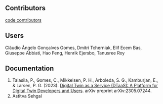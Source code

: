 
## Contributors

[code contributors](https://github.com/INTO-CPS-Association/DTaaS/graphs/contributors)

## Users

Cláudio Ângelo Gonçalves Gomes, Dmitri Tcherniak,
Elif Ecem Bas, Giuseppe Abbiati, Hao Feng, Henrik Ejersbo, Tanusree Roy

## Documentation

1. Talasila, P., Gomes, C., Mikkelsen, P. H., Arboleda, S. G., Kamburjan, E., & Larsen, P. G. (2023). [Digital Twin as a Service (DTaaS): A Platform for Digital Twin Developers and Users](https://arxiv.org/abs/2305.07244). arXiv preprint arXiv:2305.07244.
1. Astitva Sehgal
